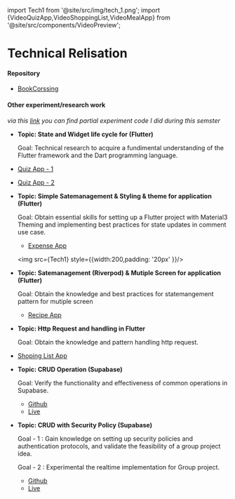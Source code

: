 import Tech1 from '@site/src/img/tech_1.png';
import {VideoQuizApp,VideoShoppingList,VideoMealApp} from '@site/src/components/VideoPreview';

# Technical Relisation

#### Repository

- [<u>BookCorssing</u>](https://github.com/zyhzsh/BikeCorssing)

#### Other experiment/research work

_via this [<u>link</u>](https://github.com/zyhzsh/s7-workshop-pototypes) you can find partial experiment code I did during this semster_

- **Topic: State and Widget life cycle for (Flutter)**

  Goal: Technical research to acquire a fundimental understanding of the Flutter framework and the Dart programming language.

- [<u>Quiz App - 1</u>](https://github.com/zyhzsh/s7-workshop-pototypes/tree/main/flutter-basic/flutter_demo_one)
- [<u>Quiz App - 2</u>](https://github.com/zyhzsh/s7-workshop-pototypes/tree/main/flutter-basic/quiz_demo_app)

  <VideoQuizApp />

- **Topic: Simple Satemanagement & Styling & theme for application (Flutter)**

  Goal: Obtain essential skills for setting up a Flutter project with Material3 Theming and implementing best practices for state updates in comment use case.

  - [<u>Expense App </u>](https://github.com/zyhzsh/s7-workshop-pototypes/tree/main/flutter_interactivity_theming)

  <img src={Tech1} style={{width:200,padding: '20px' }}/>

- **Topic: Satemanagement (Riverpod) & Mutiple Screen for application (Flutter)**

  Goal: Obtain the knowledge and best practices for statemangement pattern for mutiple screen

  - [<u>Recipe App</u>](https://github.com/zyhzsh/s7-workshop-pototypes/tree/main/flutter-basic/muti-screen-app-navigating)

<VideoMealApp/>

- **Topic: Http Request and handling in Flutter**

  Goal: Obtain the knowledge and pattern handling http request.

- [<u>Shoping List App</u>](https://github.com/zyhzsh/s7-workshop-pototypes/tree/main/flutter-basic/shoppinglist)

<VideoShoppingList/>

- **Topic: CRUD Operation (Supabase)**

  Goal: Verify the functionality and effectiveness of common operations in Supabase.

  - [<u>Github</u>](https://github.com/zyhzsh/s7-workshop-pototypes/tree/main/supabase-example-2)
  - [<u>Live</u>](https://s7-workshop-pototypes.vercel.app/)

- **Topic: CRUD with Security Policy (Supabase)**

  Goal - 1 : Gain knowledge on setting up security policies and authentication protocols, and validate the feasibility of a group project idea.

  Goal - 2 : Experimental the realtime implementation for Group project.

  - [<u>Github</u>](https://github.com/zyhzsh/s7-workshop-pototypes/tree/main/climbtrain-pototype-app)
  - [<u>Live</u>](https://s7-climbtrain-pototypes.vercel.app/)
